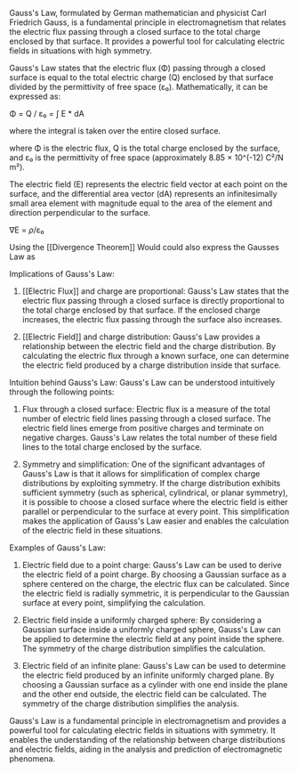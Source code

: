 
Gauss's Law, formulated by German mathematician and physicist Carl Friedrich Gauss, is a fundamental principle in electromagnetism that relates the electric flux passing through a closed surface to the total charge enclosed by that surface. It provides a powerful tool for calculating electric fields in situations with high symmetry.

Gauss's Law states that the electric flux (Φ) passing through a closed surface is equal to the total electric charge (Q) enclosed by that surface divided by the permittivity of free space (ε₀). Mathematically, it can be expressed as:

Φ = Q / ε₀ = ∫ E * dA  

where the integral is taken over the entire closed surface.

where Φ is the electric flux, Q is the total charge enclosed by the surface, and ε₀ is the permittivity of free space (approximately 8.85 × 10^(-12) C²/N m²).

The electric field (E) represents the electric field vector at each point on the surface, and the differential area vector (dA) represents an infinitesimally small area element with magnitude equal to the area of the element and direction perpendicular to the surface.

∇E = $\rho$/ε₀

Using the [[Divergence Theorem]] Would could also express the Gausses Law as 

Implications of Gauss's Law:
1. [[Electric Flux]] and charge are proportional: Gauss's Law states that the electric flux passing through a closed surface is directly proportional to the total charge enclosed by that surface. If the enclosed charge increases, the electric flux passing through the surface also increases.

2. [[Electric Field]] and charge distribution: Gauss's Law provides a relationship between the electric field and the charge distribution. By calculating the electric flux through a known surface, one can determine the electric field produced by a charge distribution inside that surface.

Intuition behind Gauss's Law:
Gauss's Law can be understood intuitively through the following points:

1. Flux through a closed surface: Electric flux is a measure of the total number of electric field lines passing through a closed surface. The electric field lines emerge from positive charges and terminate on negative charges. Gauss's Law relates the total number of these field lines to the total charge enclosed by the surface.

2. Symmetry and simplification: One of the significant advantages of Gauss's Law is that it allows for simplification of complex charge distributions by exploiting symmetry. If the charge distribution exhibits sufficient symmetry (such as spherical, cylindrical, or planar symmetry), it is possible to choose a closed surface where the electric field is either parallel or perpendicular to the surface at every point. This simplification makes the application of Gauss's Law easier and enables the calculation of the electric field in these situations.

Examples of Gauss's Law:
1. Electric field due to a point charge: Gauss's Law can be used to derive the electric field of a point charge. By choosing a Gaussian surface as a sphere centered on the charge, the electric flux can be calculated. Since the electric field is radially symmetric, it is perpendicular to the Gaussian surface at every point, simplifying the calculation.

2. Electric field inside a uniformly charged sphere: By considering a Gaussian surface inside a uniformly charged sphere, Gauss's Law can be applied to determine the electric field at any point inside the sphere. The symmetry of the charge distribution simplifies the calculation.

3. Electric field of an infinite plane: Gauss's Law can be used to determine the electric field produced by an infinite uniformly charged plane. By choosing a Gaussian surface as a cylinder with one end inside the plane and the other end outside, the electric field can be calculated. The symmetry of the charge distribution simplifies the analysis.

Gauss's Law is a fundamental principle in electromagnetism and provides a powerful tool for calculating electric fields in situations with symmetry. It enables the understanding of the relationship between charge distributions and electric fields, aiding in the analysis and prediction of electromagnetic phenomena.